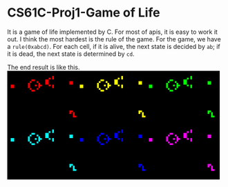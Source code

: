 # CS61C-Proj1-Game of Life

It is a game of life implemented by C. 
For most of apis, it is easy to work it out.
I think the most hardest is the rule of the game.
For the game, we have a `rule(0xabcd)`. 
For each cell, if it is alive, the next state is decided by `ab`;
if it is dead, the next state is determined by `cd`.

The end result is like this.
<img src="./GliderGuns.gif"/>



